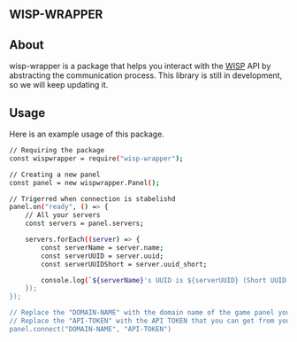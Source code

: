 ## WISP-WRAPPER

## About

wisp-wrapper is a package that helps you interact with the [WISP](https://wisp.gg/) API by abstracting the communication process. This library is still in development, so we will keep updating it.
  
## Usage

Here is an example usage of this package.
```sh
// Requiring the package
const wispwrapper = require("wisp-wrapper");

// Creating a new panel
const panel = new wispwrapper.Panel();

// Trigerred when connection is stabelishd
panel.on("ready", () => {
    // All your servers
    const servers = panel.servers;

    servers.forEach((server) => {
        const serverName = server.name;
        const serverUUID = server.uuid;
        const serverUUIDShort = server.uuid_short;

        console.log(`${serverName}'s UUID is ${serverUUID} (Short UUID: ${serverUUIDShort})`);
    });
});

// Replace the "DOMAIN-NAME" with the domain name of the game panel your using
// Replace the "API-TOKEN" with the API TOKEN that you can get from your game panel
panel.connect("DOMAIN-NAME", "API-TOKEN")
```
